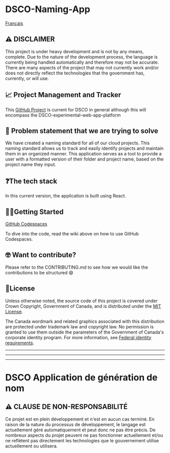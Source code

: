 <h1> DSCO-Naming-App</h1>

[Français](https://github.com/PHACDataHub/DSCO-naming-app/edit/main/README.md#dsco-application-de-g%C3%A9n%C3%A9ration-de-nom)

## ⚠️ DISCLAIMER

This project is under heavy development and is not by any means, complete. Due to the nature of the development process, the language is currently being handled automatically and therefore may not be accurate. There are many aspects of the project that may not currently work and/or does not directly reflect the technologies that the government has, currently, or will use.

## 📈 Project Management and Tracker

This [GitHub Project](https://github.com/orgs/PHACDataHub/projects/10/views/2) is current for DSCO in general although this will encompass the DSCO-experimental-web-app-platform

## 🤔 Problem statement that we are trying to solve
We have created a naming standard for all of our cloud projects. This naming standard allows us to track and easily identify projects and maintain them in an organized manner. This application serves as a tool to provide a user with a formatted version of their folder and project name, based on the project name they input.

## ❓The tech stack
In this current version, the application is built using React.

## 👨‍💻Getting Started
[GitHub Codespaces](https://github.com/PHACDataHub/Wiki/wiki/How-to-use-GitHub-Codespaces)

To dive into the code, read the wiki above on how to use GitHub Codespaces.

## 🤓 Want to contribute?
Please refer to the CONTRIBUTING.md to see how we would like the contributions to be structured 😄

## 📄License
Unless otherwise noted, the source code of this project is covered under Crown Copyright, Government of Canada, and is distributed under the [MIT License](LICENSE).

The Canada wordmark and related graphics associated with this distribution are protected under trademark law and copyright law. No permission is granted to use them outside the parameters of the Government of Canada's corporate identity program. For more information, see [Federal identity requirements](https://www.canada.ca/en/treasury-board-secretariat/topics/government-communications/federal-identity-requirements.html).

______________________
______________________
______________________

# DSCO Application de génération de nom

## ⚠️ CLAUSE DE NON-RESPONSABILITÉ
Ce projet est en plein développement et n'est en aucun cas terminé. En raison de la nature du processus de développement, le langage est actuellement géré automatiquement et peut donc ne pas être précis. De nombreux aspects du projet peuvent ne pas fonctionner actuellement et/ou ne reflètent pas directement les technologies que le gouvernement utilise actuellement ou utilisera.
